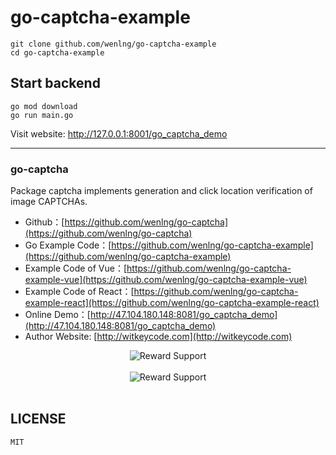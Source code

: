# go-captcha-example

```
git clone github.com/wenlng/go-captcha-example
cd go-captcha-example
```

## Start backend
```
go mod download
go run main.go
```

Visit website: http://127.0.0.1:8001/go_captcha_demo


---------------------

### go-captcha
Package captcha implements generation and click location verification of image CAPTCHAs. 

- Github：[https://github.com/wenlng/go-captcha](https://github.com/wenlng/go-captcha)
- Go Example Code：[https://github.com/wenlng/go-captcha-example](https://github.com/wenlng/go-captcha-example)
- Example Code of Vue：[https://github.com/wenlng/go-captcha-example-vue](https://github.com/wenlng/go-captcha-example-vue)
- Example Code of React：[https://github.com/wenlng/go-captcha-example-react](https://github.com/wenlng/go-captcha-example-react)
- Online Demo：[http://47.104.180.148:8081/go_captcha_demo](http://47.104.180.148:8081/go_captcha_demo)
- Author Website: [http://witkeycode.com](http://witkeycode.com)


<div align="center">
    <img src="http://47.104.180.148/go-captcha/go-captcha-01.png?v=6" alt="Reward Support">
    <br/>
    <br/> 
    <img src="http://47.104.180.148/go-captcha/go-captcha.jpg?v=8" alt="Reward Support">
    <br/>
    <br/>
</div>


## LICENSE
    MIT

